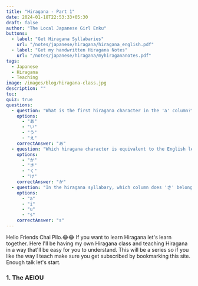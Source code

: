 ```yaml
---
title: "Hiragana - Part 1"
date: 2024-01-18T22:53:33+05:30
draft: false
author: "The Local Japanese Girl Enku"
buttons:
  - label: "Get Hiragana Syllabaries"
    url: "/notes/japanese/hiragana/hiragana_english.pdf"
  - label: "Get my handwritten Hiragana Notes"
    url: "/notes/japanese/hiragana/myhiragananotes.pdf"
tags:
  - Japanese
  - Hiragana
  - Teaching
image: /images/blog/hiragana-class.jpg
description: ""
toc: 
quiz: true
questions:
  - question: "What is the first hiragana character in the 'a' column?"
    options:
      - "あ"
      - "い"
      - "う"
      - "え"
    correctAnswer: "あ"
  - question: "Which hiragana character is equivalent to the English letter 'ka'?"
    options:
      - "か"
      - "き"
      - "く"
      - "け"
    correctAnswer: "か"
  - question: "In the hiragana syllabary, which column does 'さ' belong to?"
    options:
      - "a"
      - "i"
      - "u"
      - "s"
    correctAnswer: "s"
---
```


Hello Friends Chai Pilo.😂😂
If you want to learn Hiragana let's learn together. Here I'll be having my own Hiragana class and teaching Hiragana in a way that'll be easy for you to understand. This will be a series so if you like the way I teach make sure you get subscribed by bookmarking this site. Enough talk let's start.

### 1. The AEIOU
